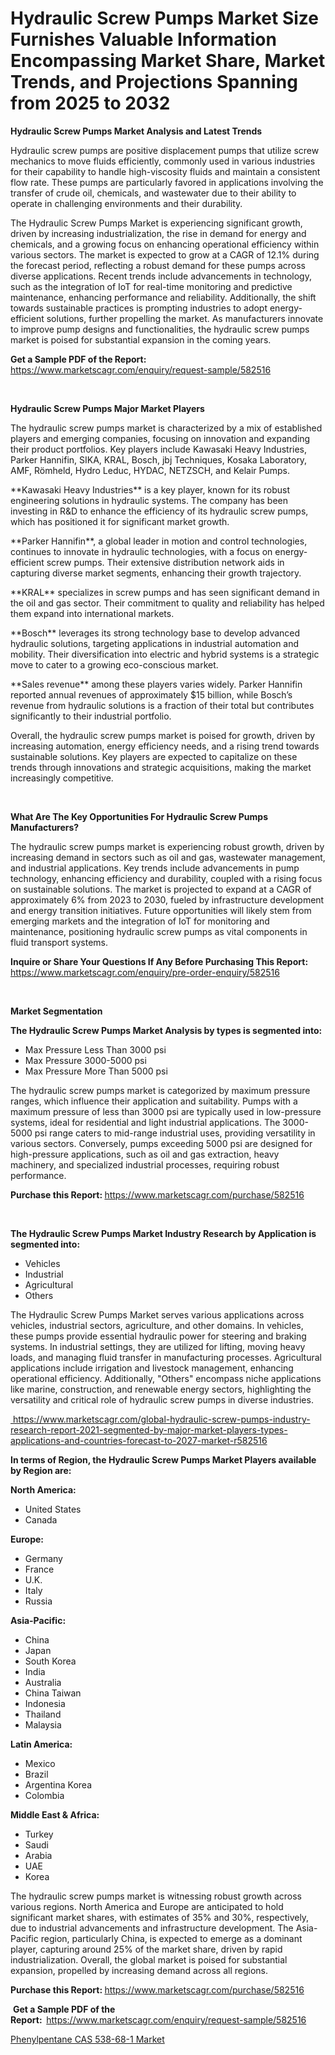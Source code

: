 <p><h1>Hydraulic Screw Pumps Market Size Furnishes Valuable Information Encompassing Market Share, Market Trends, and Projections Spanning from 2025 to 2032</h1></p><p><strong>Hydraulic Screw Pumps Market Analysis and Latest Trends</strong></p>
<p><p>Hydraulic screw pumps are positive displacement pumps that utilize screw mechanics to move fluids efficiently, commonly used in various industries for their capability to handle high-viscosity fluids and maintain a consistent flow rate. These pumps are particularly favored in applications involving the transfer of crude oil, chemicals, and wastewater due to their ability to operate in challenging environments and their durability.</p><p>The Hydraulic Screw Pumps Market is experiencing significant growth, driven by increasing industrialization, the rise in demand for energy and chemicals, and a growing focus on enhancing operational efficiency within various sectors. The market is expected to grow at a CAGR of 12.1% during the forecast period, reflecting a robust demand for these pumps across diverse applications. Recent trends include advancements in technology, such as the integration of IoT for real-time monitoring and predictive maintenance, enhancing performance and reliability. Additionally, the shift towards sustainable practices is prompting industries to adopt energy-efficient solutions, further propelling the market. As manufacturers innovate to improve pump designs and functionalities, the hydraulic screw pumps market is poised for substantial expansion in the coming years.</p></p>
<p><strong>Get a Sample PDF of the Report:&nbsp;</strong> <a href="https://www.marketscagr.com/enquiry/request-sample/582516?utm_campaign=2566&utm_medium=2&utm_source=Github&utm_content=ia&utm_term=23032025&utm_id=hydraulic-screw-pumps">https://www.marketscagr.com/enquiry/request-sample/582516</a></p>
<p>&nbsp;</p>
<p><strong>Hydraulic Screw Pumps Major Market Players</strong></p>
<p><p>The hydraulic screw pumps market is characterized by a mix of established players and emerging companies, focusing on innovation and expanding their product portfolios. Key players include Kawasaki Heavy Industries, Parker Hannifin, SIKA, KRAL, Bosch, jbj Techniques, Kosaka Laboratory, AMF, Römheld, Hydro Leduc, HYDAC, NETZSCH, and Kelair Pumps.</p><p>**Kawasaki Heavy Industries** is a key player, known for its robust engineering solutions in hydraulic systems. The company has been investing in R&D to enhance the efficiency of its hydraulic screw pumps, which has positioned it for significant market growth. </p><p>**Parker Hannifin**, a global leader in motion and control technologies, continues to innovate in hydraulic technologies, with a focus on energy-efficient screw pumps. Their extensive distribution network aids in capturing diverse market segments, enhancing their growth trajectory.</p><p>**KRAL** specializes in screw pumps and has seen significant demand in the oil and gas sector. Their commitment to quality and reliability has helped them expand into international markets.</p><p>**Bosch** leverages its strong technology base to develop advanced hydraulic solutions, targeting applications in industrial automation and mobility. Their diversification into electric and hybrid systems is a strategic move to cater to a growing eco-conscious market.</p><p>**Sales revenue** among these players varies widely. Parker Hannifin reported annual revenues of approximately $15 billion, while Bosch’s revenue from hydraulic solutions is a fraction of their total but contributes significantly to their industrial portfolio.</p><p>Overall, the hydraulic screw pumps market is poised for growth, driven by increasing automation, energy efficiency needs, and a rising trend towards sustainable solutions. Key players are expected to capitalize on these trends through innovations and strategic acquisitions, making the market increasingly competitive.</p></p>
<p>&nbsp;</p>
<p><strong>What Are The Key Opportunities For Hydraulic Screw Pumps Manufacturers?</strong></p>
<p><p>The hydraulic screw pumps market is experiencing robust growth, driven by increasing demand in sectors such as oil and gas, wastewater management, and industrial applications. Key trends include advancements in pump technology, enhancing efficiency and durability, coupled with a rising focus on sustainable solutions. The market is projected to expand at a CAGR of approximately 6% from 2023 to 2030, fueled by infrastructure development and energy transition initiatives. Future opportunities will likely stem from emerging markets and the integration of IoT for monitoring and maintenance, positioning hydraulic screw pumps as vital components in fluid transport systems.</p></p>
<p><strong>Inquire or Share Your Questions If Any Before Purchasing This Report:</strong> <a href="https://www.marketscagr.com/enquiry/pre-order-enquiry/582516?utm_campaign=2566&utm_medium=2&utm_source=Github&utm_content=ia&utm_term=23032025&utm_id=hydraulic-screw-pumps">https://www.marketscagr.com/enquiry/pre-order-enquiry/582516</a></p>
<p>&nbsp;</p>
<p><strong>Market Segmentation</strong></p>
<p><strong>The Hydraulic Screw Pumps Market Analysis by types is segmented into:</strong></p>
<p><ul><li>Max Pressure Less Than 3000 psi</li><li>Max Pressure 3000-5000 psi</li><li>Max Pressure More Than 5000 psi</li></ul></p>
<p><p>The hydraulic screw pumps market is categorized by maximum pressure ranges, which influence their application and suitability. Pumps with a maximum pressure of less than 3000 psi are typically used in low-pressure systems, ideal for residential and light industrial applications. The 3000-5000 psi range caters to mid-range industrial uses, providing versatility in various sectors. Conversely, pumps exceeding 5000 psi are designed for high-pressure applications, such as oil and gas extraction, heavy machinery, and specialized industrial processes, requiring robust performance.</p></p>
<p><strong>Purchase this Report:&nbsp;</strong><a href="https://www.marketscagr.com/purchase/582516?utm_campaign=2566&utm_medium=2&utm_source=Github&utm_content=ia&utm_term=23032025&utm_id=hydraulic-screw-pumps">https://www.marketscagr.com/purchase/582516</a></p>
<p>&nbsp;</p>
<p><strong>The Hydraulic Screw Pumps Market Industry Research by Application is segmented into:</strong></p>
<p><ul><li>Vehicles</li><li>Industrial</li><li>Agricultural</li><li>Others</li></ul></p>
<p><p>The Hydraulic Screw Pumps Market serves various applications across vehicles, industrial sectors, agriculture, and other domains. In vehicles, these pumps provide essential hydraulic power for steering and braking systems. In industrial settings, they are utilized for lifting, moving heavy loads, and managing fluid transfer in manufacturing processes. Agricultural applications include irrigation and livestock management, enhancing operational efficiency. Additionally, "Others" encompass niche applications like marine, construction, and renewable energy sectors, highlighting the versatility and critical role of hydraulic screw pumps in diverse industries.</p></p>
<p><a href="https://www.marketscagr.com/global-hydraulic-screw-pumps-industry-research-report-2021-segmented-by-major-market-players-types-applications-and-countries-forecast-to-2027-market-r582516?utm_campaign=2566&utm_medium=2&utm_source=Github&utm_content=ia&utm_term=23032025&utm_id=hydraulic-screw-pumps">&nbsp;https://www.marketscagr.com/global-hydraulic-screw-pumps-industry-research-report-2021-segmented-by-major-market-players-types-applications-and-countries-forecast-to-2027-market-r582516</a></p>
<p><strong>In terms of Region, the Hydraulic Screw Pumps Market Players available by Region are:</strong></p>
<p>
    <p> <strong> North America: </strong>
        <ul>
            <li>United States</li>
            <li>Canada</li>
        </ul>
        </p> 
    <p> <strong> Europe: </strong>
        <ul>
            <li>Germany</li>
            <li>France</li>
            <li>U.K.</li>
            <li>Italy</li>
            <li>Russia</li>
        </ul>
        </p> 
    <p> <strong> Asia-Pacific: </strong>
        <ul>
            <li>China</li>
            <li>Japan</li>
            <li>South Korea</li>
            <li>India</li>
            <li>Australia</li>
            <li>China Taiwan</li>
            <li>Indonesia</li>
            <li>Thailand</li>
            <li>Malaysia</li>
        </ul>
        </p> 
    <p> <strong> Latin America: </strong>
        <ul>
            <li>Mexico</li>
            <li>Brazil</li>
            <li>Argentina Korea</li>
            <li>Colombia</li>
        </ul>
        </p> 
    <p> <strong> Middle East & Africa: </strong>
        <ul>
            <li>Turkey</li>
            <li>Saudi</li>
            <li>Arabia</li>
            <li>UAE</li>
            <li>Korea</li>
        </ul>
    </p>
    </p>
<p><p>The hydraulic screw pumps market is witnessing robust growth across various regions. North America and Europe are anticipated to hold significant market shares, with estimates of 35% and 30%, respectively, due to industrial advancements and infrastructure development. The Asia-Pacific region, particularly China, is expected to emerge as a dominant player, capturing around 25% of the market share, driven by rapid industrialization. Overall, the global market is poised for substantial expansion, propelled by increasing demand across all regions.</p></p>
<p><strong>Purchase this Report: </strong><a href="https://www.marketscagr.com/purchase/582516?utm_campaign=2566&utm_medium=2&utm_source=Github&utm_content=ia&utm_term=23032025&utm_id=hydraulic-screw-pumps">https://www.marketscagr.com/purchase/582516</a></p>
<p>&nbsp;<strong>Get a Sample PDF of the Report:&nbsp;&nbsp;</strong><a href="https://www.marketscagr.com/enquiry/request-sample/582516?utm_campaign=2566&utm_medium=2&utm_source=Github&utm_content=ia&utm_term=23032025&utm_id=hydraulic-screw-pumps">https://www.marketscagr.com/enquiry/request-sample/582516</a></p>
<p><strong></strong></p>
<p><p><a href="https://github.com/qetelosooya/Market-Research-Report-List-1/blob/main/phenylpentane-cas-538-68-1-market.md?utm_campaign=2566&utm_medium=2&utm_source=Github&utm_content=ia&utm_term=23032025&utm_id=hydraulic-screw-pumps">Phenylpentane CAS 538-68-1 Market</a></p></p>